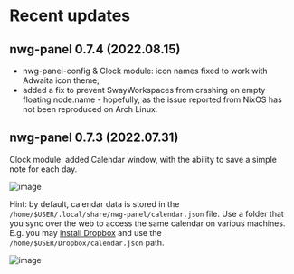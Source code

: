 # Recent updates

## nwg-panel 0.7.4 (2022.08.15)

- nwg-panel-config & Clock module: icon names fixed to work with Adwaita icon theme;
- added a fix to prevent SwayWorkspaces from crashing on empty floating node.name - hopefully, as the issue reported from NixOS has not been reproduced on Arch Linux.

## nwg-panel 0.7.3 (2022.07.31)

Clock module: added Calendar window, with the ability to save a simple note for each day.

![image](https://user-images.githubusercontent.com/20579136/182003682-ab3b2e85-69f5-4834-8b65-93c311e19549.png)

Hint: by default, calendar data is stored in the `/home/$USER/.local/share/nwg-panel/calendar.json` file. Use a folder that you sync over the web to access the same calendar on various machines. E.g. you may [install Dropbox](https://wiki.archlinux.org/title/dropbox) and use the `/home/$USER/Dropbox/calendar.json` path.

![image](https://user-images.githubusercontent.com/20579136/182003964-6ca3c1f7-2e0f-4056-8c8e-48b90e9253d2.png)
